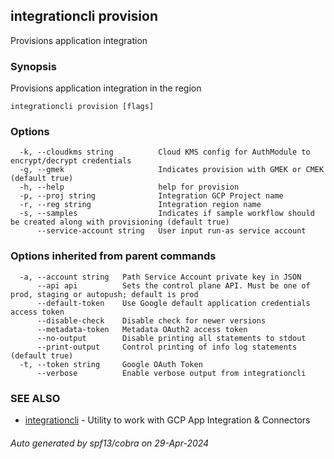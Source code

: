 ## integrationcli provision

Provisions application integration

### Synopsis

Provisions application integration in the region

```
integrationcli provision [flags]
```

### Options

```
  -k, --cloudkms string          Cloud KMS config for AuthModule to encrypt/decrypt credentials
  -g, --gmek                     Indicates provision with GMEK or CMEK (default true)
  -h, --help                     help for provision
  -p, --proj string              Integration GCP Project name
  -r, --reg string               Integration region name
  -s, --samples                  Indicates if sample workflow should be created along with provisioning (default true)
      --service-account string   User input run-as service account
```

### Options inherited from parent commands

```
  -a, --account string   Path Service Account private key in JSON
      --api api          Sets the control plane API. Must be one of prod, staging or autopush; default is prod
      --default-token    Use Google default application credentials access token
      --disable-check    Disable check for newer versions
      --metadata-token   Metadata OAuth2 access token
      --no-output        Disable printing all statements to stdout
      --print-output     Control printing of info log statements (default true)
  -t, --token string     Google OAuth Token
      --verbose          Enable verbose output from integrationcli
```

### SEE ALSO

* [integrationcli](integrationcli.md)	 - Utility to work with GCP App Integration & Connectors

###### Auto generated by spf13/cobra on 29-Apr-2024
